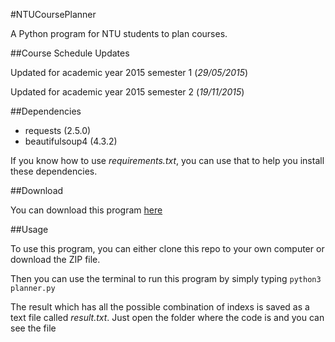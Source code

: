 #NTUCoursePlanner

A Python program for NTU students to plan courses.

##Course Schedule Updates

Updated for academic year 2015 semester 1 (*29/05/2015*)

Updated for academic year 2015 semester 2 (*19/11/2015*)

##Dependencies

* requests (2.5.0)
* beautifulsoup4 (4.3.2)

If you know how to use *requirements.txt*, you can use that to help you install these dependencies.

##Download

You can download this program [here](https://github.com/koallen/NTUCoursePlanner/releases/tag/v1.0)

##Usage

To use this program, you can either clone this repo to your own computer or download the ZIP file.

Then you can use the terminal to run this program by simply typing `python3 planner.py`

The result which has all the possible combination of indexs is saved as a text file called *result.txt*. Just open the folder where the code is and you can see the file
